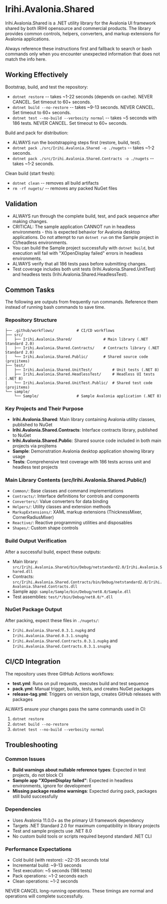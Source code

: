 # Irihi.Avalonia.Shared

Irihi.Avalonia.Shared is a .NET utility library for the Avalonia UI framework shared by both IRIHI opensource and commercial products. The library provides common controls, helpers, converters, and markup extensions for Avalonia applications.

Always reference these instructions first and fallback to search or bash commands only when you encounter unexpected information that does not match the info here.

## Working Effectively

Bootstrap, build, and test the repository:
- `dotnet restore` -- takes ~1-22 seconds (depends on cache). NEVER CANCEL. Set timeout to 60+ seconds.
- `dotnet build --no-restore` -- takes ~9-13 seconds. NEVER CANCEL. Set timeout to 60+ seconds.
- `dotnet test --no-build --verbosity normal` -- takes ~5 seconds with 186 tests. NEVER CANCEL. Set timeout to 60+ seconds.

Build and pack for distribution:
- ALWAYS run the bootstrapping steps first (restore, build, test).
- `dotnet pack ./src/Irihi.Avalonia.Shared -o ./nugets` -- takes ~1-2 seconds.
- `dotnet pack ./src/Irihi.Avalonia.Shared.Contracts -o ./nugets` -- takes ~1-2 seconds.

Clean build (start fresh):
- `dotnet clean` -- removes all build artifacts
- `rm -rf nugets/` -- removes any packed NuGet files

## Validation

- ALWAYS run through the complete build, test, and pack sequence after making changes.
- CRITICAL: The sample application CANNOT run in headless environments - this is expected behavior for Avalonia desktop applications. Do not attempt to run `dotnet run` on the Sample project in CI/headless environments.
- You can build the Sample project successfully with `dotnet build`, but execution will fail with "XOpenDisplay failed" errors in headless environments.
- ALWAYS verify that all 186 tests pass before submitting changes.
- Test coverage includes both unit tests (Irihi.Avalonia.Shared.UnitTest) and headless tests (Irihi.Avalonia.Shared.HeadlessTest).

## Common Tasks

The following are outputs from frequently run commands. Reference them instead of running bash commands to save time.

### Repository Structure
```
├── .github/workflows/          # CI/CD workflows
├── src/
│   ├── Irihi.Avalonia.Shared/              # Main library (.NET Standard 2.0)
│   ├── Irihi.Avalonia.Shared.Contracts/    # Contracts library (.NET Standard 2.0)
│   └── Irihi.Avalonia.Shared.Public/       # Shared source code (projitems)
├── test/
│   ├── Irihi.Avalonia.Shared.UnitTest/         # Unit tests (.NET 8)
│   ├── Irihi.Avalonia.Shared.HeadlessTest/     # Headless UI tests (.NET 8)
│   └── Irihi.Avalonia.Shared.UnitTest.Public/  # Shared test code (projitems)
└── sample/
    └── Sample/                 # Sample Avalonia application (.NET 8)
```

### Key Projects and Their Purpose
- **Irihi.Avalonia.Shared**: Main library containing Avalonia utility classes, published to NuGet
- **Irihi.Avalonia.Shared.Contracts**: Interface contracts library, published to NuGet  
- **Irihi.Avalonia.Shared.Public**: Shared source code included in both main projects via projitems
- **Sample**: Demonstration Avalonia desktop application showing library usage
- **Tests**: Comprehensive test coverage with 186 tests across unit and headless test projects

### Main Library Contents (src/Irihi.Avalonia.Shared.Public/)
- `Common/`: Base classes and command implementations
- `Contracts/`: Interface definitions for controls and components
- `Converters/`: Value converters for data binding
- `Helpers/`: Utility classes and extension methods
- `MarkupExtensions/`: XAML markup extensions (ThicknessMixer, CornerRadiusMixer)
- `Reactive/`: Reactive programming utilities and disposables
- `Shapes/`: Custom shape controls

### Build Output Verification
After a successful build, expect these outputs:
- Main library: `src/Irihi.Avalonia.Shared/bin/Debug/netstandard2.0/Irihi.Avalonia.Shared.dll`
- Contracts: `src/Irihi.Avalonia.Shared.Contracts/bin/Debug/netstandard2.0/Irihi.Avalonia.Shared.Contracts.dll`
- Sample app: `sample/Sample/bin/Debug/net8.0/Sample.dll`
- Test assemblies: `test/*/bin/Debug/net8.0/*.dll`

### NuGet Package Output
After packing, expect these files in `./nugets/`:
- `Irihi.Avalonia.Shared.0.3.1.nupkg` and `Irihi.Avalonia.Shared.0.3.1.snupkg`
- `Irihi.Avalonia.Shared.Contracts.0.3.1.nupkg` and `Irihi.Avalonia.Shared.Contracts.0.3.1.snupkg`

## CI/CD Integration

The repository uses three GitHub Actions workflows:
- **test.yml**: Runs on pull requests, executes build and test sequence
- **pack.yml**: Manual trigger, builds, tests, and creates NuGet packages  
- **release-tag.yml**: Triggers on version tags, creates GitHub releases with packages

ALWAYS ensure your changes pass the same commands used in CI:
1. `dotnet restore`
2. `dotnet build --no-restore` 
3. `dotnet test --no-build --verbosity normal`

## Troubleshooting

### Common Issues
- **Build warnings about nullable reference types**: Expected in test projects, do not block CI
- **Sample app "XOpenDisplay failed"**: Expected in headless environments, ignore for development
- **Missing package readme warnings**: Expected during pack, packages still build successfully

### Dependencies
- Uses Avalonia 11.0.0+ as the primary UI framework dependency
- Targets .NET Standard 2.0 for maximum compatibility in library projects
- Test and sample projects use .NET 8.0
- No custom build tools or scripts required beyond standard .NET CLI

### Performance Expectations
- Cold build (with restore): ~22-35 seconds total
- Incremental build: ~9-13 seconds  
- Test execution: ~5 seconds (186 tests)
- Pack operations: ~1-2 seconds each
- Clean operations: ~1-2 seconds

NEVER CANCEL long-running operations. These timings are normal and operations will complete successfully.